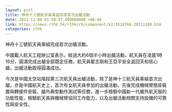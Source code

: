 ```yaml
---
layout: post
title: 神舟十三號航天員乘組完成首次出艙活動
date: 2021-11-08 01:59:07.000000000 +08:00
link: https://news.rthk.hk/rthk/ch/component/k2/1618766-20211108.htm
categories: rthk
---
```


神舟十三號航天員乘組完成首次出艙活動。

中國載人航天工程辦公室表示，經過大約6個半小時出艙活動，航天員在凌晨1時16分，圓滿完成出艙全部既定任務，航天員翟志剛和王亞平安全返回天和核心艙，出艙活動取得圓滿成功。

今次是中國太空站階段第三次航天員出艙活動，除了是神十三航天員乘組首次出艙，亦是中國航天史上，首次有女航天員參加的出艙活動，先後完成機械臂懸掛裝置與轉接件安裝、艙外典型動作測試等任務，進一步檢驗中國新一代艙外航天服的功能性能，檢驗航天員與機械臂協同工作能力，以及出艙活動相關支持設備的可靠性與安全性。
